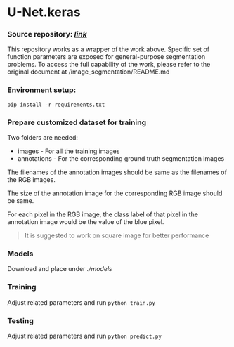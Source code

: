 # U-Net.keras

### Source repository: *[link](https://github.com/divamgupta/image-segmentation-keras)*
This repository works as a wrapper of the work above. Specific set of function parameters are exposed for general-purpose segmentation problems. To access the full capability of the work, please refer to the original document at /image_segmentation/README.md 

### Environment setup:
`pip install -r requirements.txt`

### Prepare customized dataset for training
Two folders are needed:

- images - For all the training images
- annotations - For the corresponding ground truth segmentation images

The filenames of the annotation images should be same as the filenames of the RGB images.

The size of the annotation image for the corresponding RGB image should be same.

For each pixel in the RGB image, the class label of that pixel in the annotation image would be the value of the blue pixel.

> It is suggested to work on square image for better performance

### Models
Download and place under *./models*

### Training
Adjust related parameters and run
`python train.py`

### Testing
Adjust related parameters and run
`python predict.py`